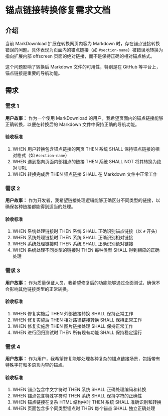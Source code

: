 # 锚点链接转换修复需求文档

## 介绍

当前 MarkDownload 扩展在转换网页内容为 Markdown 时，存在锚点链接转换错误的问题。具体表现为页面内的锚点链接（如 `#section-name`）被错误地转换为指向扩展内部 offscreen 页面的绝对链接，而不是保持正确的相对锚点格式。

这个问题影响了转换后 Markdown 文件的可用性，特别是在 GitHub 等平台上，锚点链接是重要的导航功能。

## 需求

### 需求 1

**用户故事：** 作为一个使用 MarkDownload 的用户，我希望页面内的锚点链接能够正确转换，以便在转换后的 Markdown 文件中保持正确的导航功能。

#### 验收标准

1. WHEN 用户转换包含锚点链接的网页 THEN 系统 SHALL 保持锚点链接的相对格式（如 `#section-name`）
2. WHEN 遇到指向页面内部锚点的链接 THEN 系统 SHALL NOT 将其转换为绝对 URL
3. WHEN 转换完成后 THEN 锚点链接 SHALL 在 Markdown 文件中正常工作

### 需求 2

**用户故事：** 作为开发者，我希望链接处理逻辑能够正确区分不同类型的链接，以确保各种链接都能得到适当的处理。

#### 验收标准

1. WHEN 系统处理链接时 THEN 系统 SHALL 正确识别锚点链接（以 `#` 开头）
2. WHEN 系统处理链接时 THEN 系统 SHALL 正确识别相对链接
3. WHEN 系统处理链接时 THEN 系统 SHALL 正确识别绝对链接
4. WHEN 系统处理不同类型的链接时 THEN 每种类型 SHALL 得到相应的正确处理

### 需求 3

**用户故事：** 作为质量保证人员，我希望修复后的功能能够通过全面测试，确保不会影响其他链接类型的正常转换。

#### 验收标准

1. WHEN 修复实施后 THEN 外部链接转换 SHALL 保持正常工作
2. WHEN 修复实施后 THEN 相对路径链接转换 SHALL 保持正常工作  
3. WHEN 修复实施后 THEN 图片链接处理 SHALL 保持正常工作
4. WHEN 进行回归测试时 THEN 所有现有功能 SHALL 保持稳定运行

### 需求 4

**用户故事：** 作为用户，我希望修复能够处理各种复杂的锚点链接场景，包括带有特殊字符和多语言内容的锚点。

#### 验收标准

1. WHEN 锚点包含中文字符时 THEN 系统 SHALL 正确处理编码和转换
2. WHEN 锚点包含特殊字符时 THEN 系统 SHALL 保持字符的正确性
3. WHEN 锚点链接在复杂 HTML 结构中时 THEN 系统 SHALL 准确识别和转换
4. WHEN 页面包含多个同类型锚点时 THEN 每个锚点 SHALL 独立正确处理